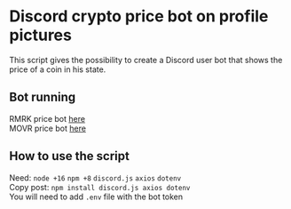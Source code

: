 # Discord crypto price bot on profile pictures
This script gives the possibility to create a Discord user bot that shows the price of a coin in his state.

<h2>Bot running</h2>
RMRK price bot <a href='https://discord.com/api/oauth2/authorize?client_id=932997212626104351&permissions=0&scope=bot'>here</a><br>
MOVR price bot <a href='https://discord.com/api/oauth2/authorize?client_id=933847099861237791&permissions=0&scope=bot'>here</a>

<h2>How to use the script</h2>
Need: <code>node +16</code> <code>npm +8</code> <code>discord.js</code> <code>axios</code> <code>dotenv</code><br>
Copy post: <code>npm install discord.js axios dotenv</code><br>
You will need to add <code>.env</code> file with the bot token
